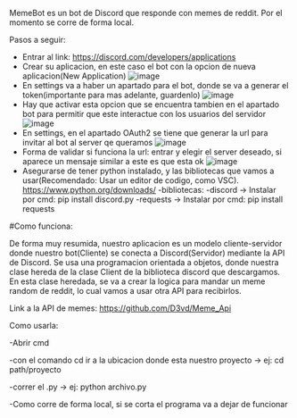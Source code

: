 MemeBot es un bot de Discord que responde con memes de reddit. Por el momento se corre de forma local.  

Pasos a seguir:

  - Entrar al link: https://discord.com/developers/applications
  - Crear su aplicacion, en este caso el bot con la opcion de nueva aplicacion(New Application)
      ![image](https://github.com/user-attachments/assets/e612df12-8055-492c-98e6-5957b3c2c13b)
  - En settings va a haber un apartado para el bot, donde se va a generar el token(importante para mas adelante, guardenlo)
      ![image](https://github.com/user-attachments/assets/102a637f-c04b-48ae-9ef4-cf36b9d401ba)
  - Hay que activar esta opcion que se encuentra tambien en el apartado bot para permitir que este interactue con los usuarios del servidor
      ![image](https://github.com/user-attachments/assets/590a92f1-e97b-4a25-9212-6981802aca46)
  - En settings, en el apartado OAuth2 se tiene que generar la url para invitar al bot al server qe queramos
      ![image](https://github.com/user-attachments/assets/536a82e7-aaa5-4178-98f7-c493aa9aead6)
  - Forma de validar si funciona la url: entrar y elegir el server deseado, si aparece un mensaje similar a este es que esta ok
      ![image](https://github.com/user-attachments/assets/8d5239cc-85af-47d6-9ed9-27ed93a5dd34)
  - Asegurarse de tener python instalado, y las bibliotecas que vamos a usar(Recomendado: Usar un editor de codigo, como VSC).
      https://www.python.org/downloads/
      -bibliotecas:
        -discord -> Instalar por cmd: pip install discord.py
        -requests -> Instalar por cmd: pip install requests
    
#Como funciona: 

De forma muy resumida, nuestro aplicacion es un modelo cliente-servidor donde nuestro bot(Cliente) se conecta a Discord(Servidor) mediante la API de Discord. Se usa una programacion orientada a objetos, donde nuestra clase hereda de la clase Client de la biblioteca discord que descargamos. En esta clase heredada, se va a crear la logica para mandar un meme random de reddit, lo cual vamos a usar otra API para recibirlos. 

Link a la API de memes: https://github.com/D3vd/Meme_Api
    
Como usarla:

  -Abrir cmd
  
  -con el comando cd ir a la ubicacion donde esta nuestro proyecto -> ej: cd path/proyecto
  
  -correr el .py -> ej: python archivo.py 
  
  -Como corre de forma local, si se corta el programa va a dejar de funcionar



